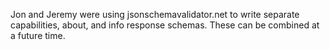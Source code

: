 Jon and Jeremy were using jsonschemavalidator.net to write separate capabilities, about, and info response schemas. These can be combined at a future time.
